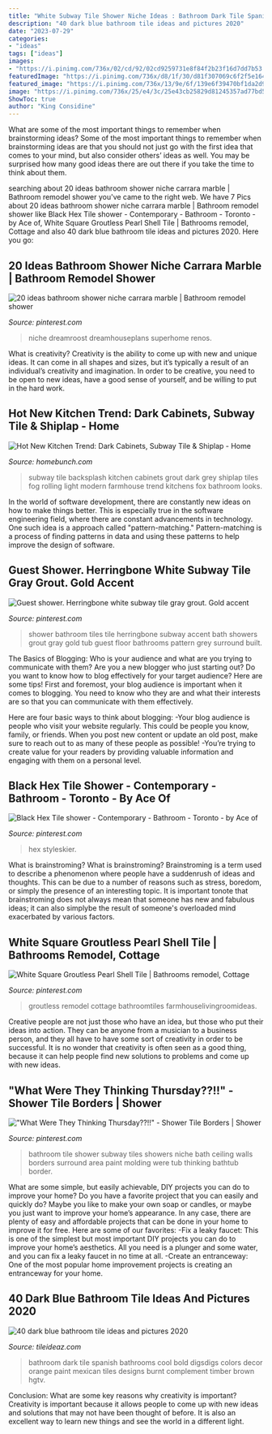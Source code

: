 ```yaml
---
title: "White Subway Tile Shower Niche Ideas : Bathroom Dark Tile Spanish Bathrooms Cool Bold Digsdigs Colors Decor Orange Paint Mexican Tiles Designs Burnt Complement Timber Brown Hgtv"
description: "40 dark blue bathroom tile ideas and pictures 2020"
date: "2023-07-29"
categories:
- "ideas"
tags: ["ideas"]
images:
- "https://i.pinimg.com/736x/02/cd/92/02cd9259731e8f84f2b23f16d7dd7b53.jpg"
featuredImage: "https://i.pinimg.com/736x/d8/1f/30/d81f307069c6f2f5e1649df79a5d65c3.jpg"
featured_image: "https://i.pinimg.com/736x/13/9e/6f/139e6f39470bf1da2d9f72d8cbe7b2d5.jpg"
image: "https://i.pinimg.com/736x/25/e4/3c/25e43cb25829d81245357ad77bd5d4bc--subway-tile-showers-bathroom-showers.jpg"
ShowToc: true
author: "King Considine"
---
```



What are some of the most important things to remember when brainstorming ideas?
Some of the most important things to remember when brainstorming ideas are that you should not just go with the first idea that comes to your mind, but also consider others’ ideas as well. You may be surprised how many good ideas there are out there if you take the time to think about them.

	

		
searching about 20 ideas bathroom shower niche carrara marble | Bathroom remodel shower you've came to the right web. We have 7 Pics about 20 ideas bathroom shower niche carrara marble | Bathroom remodel shower like Black Hex Tile shower - Contemporary - Bathroom - Toronto - by Ace of, White Square Groutless Pearl Shell Tile | Bathrooms remodel, Cottage and also 40 dark blue bathroom tile ideas and pictures 2020. Here you go:
		
    
## 20 Ideas Bathroom Shower Niche Carrara Marble | Bathroom Remodel Shower

<img loading=lazy src="https://i.pinimg.com/736x/13/9e/6f/139e6f39470bf1da2d9f72d8cbe7b2d5.jpg" onerror="this.onerror=null;this.src='https://tse4.mm.bing.net/th?id=OIP.ZcDag67gEOvGxwEEEpf_QAAAAA&amp;pid=15.1';" alt="20 ideas bathroom shower niche carrara marble | Bathroom remodel shower">

_Source: pinterest.com_

>niche dreamroost dreamhouseplans superhome renos. 

	

What is creativity?
Creativity is the ability to come up with new and unique ideas. It can come in all shapes and sizes, but it’s typically a result of an individual’s creativity and imagination. In order to be creative, you need to be open to new ideas, have a good sense of yourself, and be willing to put in the hard work.

    
## Hot New Kitchen Trend: Dark Cabinets, Subway Tile &amp; Shiplap - Home

<img loading=lazy src="http://www.homebunch.com/wp-content/uploads/2017/04/Subway-Tile-Backsplash-with-Grey-Grout.-Subway-Tile-Backsplash-with-Grey-Grout.-Subway-Tile-Backsplash-with-Grey-Grout.-Subway-Tile-Backsplash-with-Grey-Grout-SubwayTile-Backsplash-GreyGrout.jpg" onerror="this.onerror=null;this.src='https://tse2.mm.bing.net/th?id=OIP.ReuP7D-QMonUhS0wHKOaMwHaM3&amp;pid=15.1';" alt="Hot New Kitchen Trend: Dark Cabinets, Subway Tile &amp; Shiplap - Home">

_Source: homebunch.com_

>subway tile backsplash kitchen cabinets grout dark grey shiplap tiles fog rolling light modern farmhouse trend kitchens fox bathroom looks. 

	

In the world of software development, there are constantly new ideas on how to make things better. This is especially true in the software engineering field, where there are constant advancements in technology. One such idea is a approach called "pattern-matching." Pattern-matching is a process of finding patterns in data and using these patterns to help improve the design of software.

    
## Guest Shower. Herringbone White Subway Tile Gray Grout. Gold Accent

<img loading=lazy src="https://i.pinimg.com/736x/4f/10/01/4f10012fb3c0a9d494e8ef5affc70d3e--bathroom-shower-tiles-downstairs-bathroom.jpg?b=t" onerror="this.onerror=null;this.src='https://tse3.mm.bing.net/th?id=OIP.MhfBSMPEbFwNYqN55L6RRAHaJ3&amp;pid=15.1';" alt="Guest shower. Herringbone white subway tile gray grout. Gold accent">

_Source: pinterest.com_

>shower bathroom tiles tile herringbone subway accent bath showers grout gray gold tub guest floor bathrooms pattern grey surround built. 

	

The Basics of Blogging: Who is your audience and what are you trying to communicate with them?
Are you a new blogger who just starting out? Do you want to know how to blog effectively for your target audience? Here are some tips! 
First and foremost, your blog audience is important when it comes to blogging. You need to know who they are and what their interests are so that you can communicate with them effectively. 

Here are four basic ways to think about blogging:
-Your blog audience is people who visit your website regularly. This could be people you know, family, or friends. When you post new content or update an old post, make sure to reach out to as many of these people as possible! 
-You’re trying to create value for your readers by providing valuable information and engaging with them on a personal level.

    
## Black Hex Tile Shower - Contemporary - Bathroom - Toronto - By Ace Of

<img loading=lazy src="https://i.pinimg.com/736x/02/cd/92/02cd9259731e8f84f2b23f16d7dd7b53.jpg" onerror="this.onerror=null;this.src='https://tse4.mm.bing.net/th?id=OIP.OUnTCqmwQfMcqHbCIxkD3QHaKO&amp;pid=15.1';" alt="Black Hex Tile shower - Contemporary - Bathroom - Toronto - by Ace of">

_Source: pinterest.com_

>hex styleskier. 

	

What is brainstroming?
What is brainstroming? Brainstroming is a term used to describe a phenomenon where people have a suddenrush of ideas and thoughts. This can be due to a number of reasons such as stress, boredom, or simply the presence of an interesting topic. It is important tonote that brainstroming does not always mean that someone has new and fabulous ideas; it can also simplybe the result of someone's overloaded mind exacerbated by various factors.

    
## White Square Groutless Pearl Shell Tile | Bathrooms Remodel, Cottage

<img loading=lazy src="https://i.pinimg.com/736x/d8/1f/30/d81f307069c6f2f5e1649df79a5d65c3.jpg" onerror="this.onerror=null;this.src='https://tse2.mm.bing.net/th?id=OIP.sqcafhphtX0PJvKyspAPUQHaJ4&amp;pid=15.1';" alt="White Square Groutless Pearl Shell Tile | Bathrooms remodel, Cottage">

_Source: pinterest.com_

>groutless remodel cottage bathroomtiles farmhouselivingroomideas. 

	

Creative people are not just those who have an idea, but those who put their ideas into action. They can be anyone from a musician to a business person, and they all have to have some sort of creativity in order to be successful. It is no wonder that creativity is often seen as a good thing, because it can help people find new solutions to problems and come up with new ideas.

    
## &quot;What Were They Thinking Thursday??!!&quot; - Shower Tile Borders | Shower

<img loading=lazy src="https://i.pinimg.com/736x/25/e4/3c/25e43cb25829d81245357ad77bd5d4bc--subway-tile-showers-bathroom-showers.jpg" onerror="this.onerror=null;this.src='https://tse4.mm.bing.net/th?id=OIP.73WlwBa-7AZMVsPFEFApggHaLF&amp;pid=15.1';" alt="&quot;What Were They Thinking Thursday??!!&quot; - Shower Tile Borders | Shower">

_Source: pinterest.com_

>bathroom tile shower subway tiles showers niche bath ceiling walls borders surround area paint molding were tub thinking bathtub border. 

	

What are some simple, but easily achievable, DIY projects you can do to improve your home?
Do you have a favorite project that you can easily and quickly do? Maybe you like to make your own soap or candles, or maybe you just want to improve your home’s appearance. In any case, there are plenty of easy and affordable projects that can be done in your home to improve it for free. Here are some of our favorites: 
-Fix a leaky faucet: This is one of the simplest but most important DIY projects you can do to improve your home’s aesthetics. All you need is a plunger and some water, and you can fix a leaky faucet in no time at all. 
-Create an entranceway: One of the most popular home improvement projects is creating an entranceway for your home.

    
## 40 Dark Blue Bathroom Tile Ideas And Pictures 2020

<img loading=lazy src="https://www.tileideaz.com/wp-content/uploads/2015/03/dark_blue_bathroom_tile_9.jpg" onerror="this.onerror=null;this.src='https://tse1.mm.bing.net/th?id=OIP.kOf6ylnq8vgRVSHkgmnMFQHaJ3&amp;pid=15.1';" alt="40 dark blue bathroom tile ideas and pictures 2020">

_Source: tileideaz.com_

>bathroom dark tile spanish bathrooms cool bold digsdigs colors decor orange paint mexican tiles designs burnt complement timber brown hgtv. 

	

Conclusion: What are some key reasons why creativity is important?
Creativity is important because it allows people to come up with new ideas and solutions that may not have been thought of before. It is also an excellent way to learn new things and see the world in a different light.

